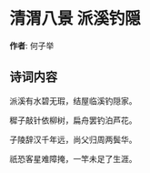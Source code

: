# 清渭八景 派溪钓隠

**作者**: 何子举

## 诗词内容

派溪有水碧无瑕，结屋临溪钓隠家。

穉子敲针依柳树，扁舟罢钓泊芦花。

子陵辞汉千年远，尚父归周两鬓华。

祇恐客星难障掩，一竿未足了生涯。

